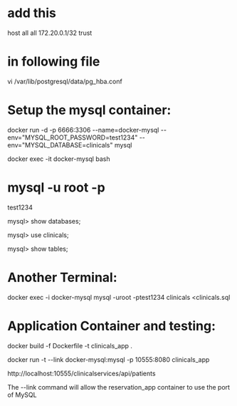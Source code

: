 # add this

host all all 172.20.0.1/32 trust

# in following file

vi /var/lib/postgresql/data/pg_hba.conf

# Setup the mysql container:

docker run -d -p 6666:3306 --name=docker-mysql --env="MYSQL_ROOT_PASSWORD=test1234" --env="MYSQL_DATABASE=clinicals" mysql

docker exec -it docker-mysql bash

# mysql -u root -p

test1234

mysql> show databases;

mysql> use clinicals;

mysql> show tables;

# Another Terminal:

docker exec -i docker-mysql mysql -uroot -ptest1234 clinicals <clinicals.sql

# Application Container and testing:

docker build -f Dockerfile -t clinicals_app .

docker run -t --link docker-mysql:mysql -p 10555:8080 clinicals_app

http://localhost:10555/clinicalservices/api/patients

The --link command will allow the reservation_app container to use the port of MySQL
